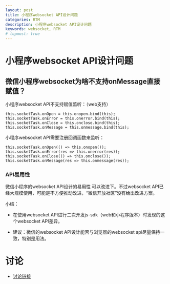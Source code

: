 ```yaml
---
layout: post
title: 小程序websocket API设计问题
categories: RTM
description: 小程序websocket API设计问题
keywords: websocket, RTM
# topmost: true
---
```


# 小程序websocket API设计问题

## 微信小程序websocket为啥不支持onMessage直接赋值？

小程序websocket API不支持赋值监听：（web支持）
```
this.socketTask.onOpen = this.onopen.bind(this);
this.socketTask.onError = this.onerror.bind(this);
this.socketTask.onClose = this.onclose.bind(this);
this.socketTask.onMessage = this.onmessage.bind(this);
```

小程序websocket API需要注册回调函数来监听：
```
this.socketTask.onOpen(() => this.onopen());
this.socketTask.onError(res => this.onerror(res));
this.socketTask.onClose(() => this.onclose());
this.socketTask.onMessage(res => this.onmessage(res));
```


### API易用性

微信小程序的websocket API设计的易用性 可以改进下。不过websocket API已经大规模使用，可能是不方便推动改进，“微信开放社区”没有给出改进方案。

小结：
* 在使用websocket API进行二次开发js-sdk（web和小程序版本）时发现的这个websocket API差异。

* 建议：微信的websocket API设计能否与浏览器的websocket api尽量保持一致，特别是用法。


# 讨论

- [讨论链接](https://developers.weixin.qq.com/community/develop/doc/000e24ecf24f684bbb3b42b1b56800?highLine=onMessage%2520%25E8%25B5%258B%25E5%2580%25BC)
